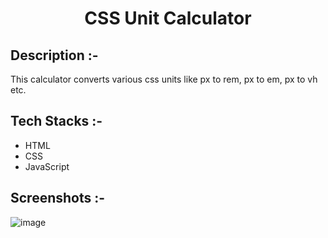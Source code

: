 # <p align="center">CSS Unit Calculator</p>

## Description :-

This calculator converts various css units like px to rem, px to em, px to vh etc.

## Tech Stacks :-

- HTML
- CSS
- JavaScript

## Screenshots :-

![image](https://github.com/Rakesh9100/CalcDiverse/assets/73993775/fd146cf5-543e-46ef-9f69-1d1f440e9f0d)
